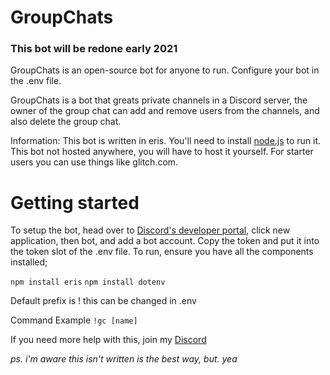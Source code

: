 # GroupChats

### This bot will be redone early 2021

GroupChats is an open-source bot for anyone to run. Configure your bot in the .env file. 

GroupChats is a bot that greats private channels in a Discord server, the owner of the group chat can add and remove users from the channels, and also delete the group chat.

Information: This bot is written in eris. You'll need to install [node.js](https://nodejs.org/en/) to run it. This bot not hosted anywhere, you will have to host it yourself. For starter users you can use things like glitch.com.

# Getting started
To setup the bot, head over to [Discord's developer portal](https://discord.com/developers/applications), click new application, then bot, and add a bot account. Copy the token and put it into the token slot of the .env file. To run, ensure you have all the components installed;

`npm install eris`
`npm install dotenv`

Default prefix is ! this can be changed in .env

Command Example
`!gc [name]`

If you need more help with this, join my [Discord](https://discord.gg/HpxY6kh)

*ps. i'm aware this isn't written is the best way, but. yea*
